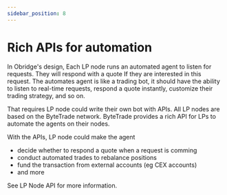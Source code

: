 ```yaml
---
sidebar_position: 8
---
```


# Rich APIs for automation

In Obridge's design, Each LP node runs an automated agent to listen for requests. They will respond with a quote If they are interested in this request. The automates agent is like a trading bot, it should have the ability to listen to real-time requests, respond a quote instantly, customize their trading strategy, and so on.

That requires LP node could write their own bot with APIs. All LP nodes are based on the ByteTrade network. ByteTrade provides a rich API for LPs to automate the agents on their nodes.

With the APIs, LP node could make the agent

* decide whether to respond a quote when a request is comming
* conduct automated trades to rebalance positions
* fund the transaction from external accounts (eg CEX accounts)
* and more

See LP Node API for more information.
